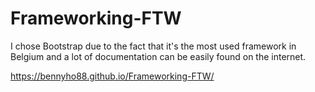 # Frameworking-FTW

I chose Bootstrap due to the fact that it's the most used framework in Belgium and a lot of documentation can be easily found on the internet.

https://bennyho88.github.io/Frameworking-FTW/ 
